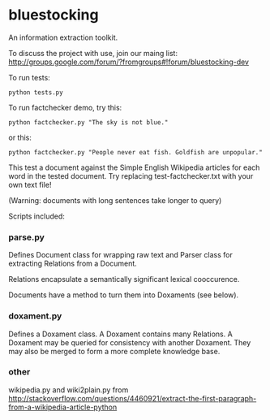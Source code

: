 bluestocking
============

An information extraction toolkit.

To discuss the project with use, join our maing list:
http://groups.google.com/forum/?fromgroups#!forum/bluestocking-dev

To run tests:

    python tests.py

To run factchecker demo, try this:

    python factchecker.py "The sky is not blue."

or this:

    python factchecker.py "People never eat fish. Goldfish are unpopular."

This test a document against the Simple English Wikipedia
articles for each word in the tested document.  Try
replacing test-factchecker.txt with your own text file!

(Warning: documents with long sentences take longer to query)

Scripts included:

### parse.py

Defines Document class for wrapping raw text and Parser
class for extracting Relations from a Document.

Relations encapsulate a semantically significant lexical
cooccurence.

Documents have a method to turn them into Doxaments (see below).

### doxament.py

Defines a Doxament class.  A Doxament contains many Relations.
A Doxament may be queried for consistency with another Doxament.  They may also be merged to form a more complete knowledge base.

### other

wikipedia.py and wiki2plain.py from 
http://stackoverflow.com/questions/4460921/extract-the-first-paragraph-from-a-wikipedia-article-python